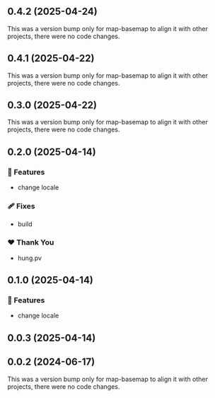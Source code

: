## 0.4.2 (2025-04-24)

This was a version bump only for map-basemap to align it with other projects, there were no code changes.

## 0.4.1 (2025-04-22)

This was a version bump only for map-basemap to align it with other projects, there were no code changes.

## 0.3.0 (2025-04-22)

This was a version bump only for map-basemap to align it with other projects, there were no code changes.

## 0.2.0 (2025-04-14)

### 🚀 Features

- change locale

### 🩹 Fixes

- build

### ❤️ Thank You

- hung.pv

## 0.1.0 (2025-04-14)

### 🚀 Features

- change locale

## 0.0.3 (2025-04-14)

## 0.0.2 (2024-06-17)

This was a version bump only for map-basemap to align it with other projects, there were no code changes.
